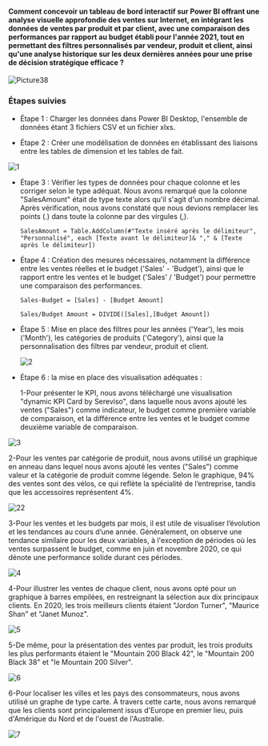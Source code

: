 
#### Comment concevoir un tableau de bord interactif sur Power BI offrant une analyse visuelle approfondie des ventes sur Internet, en intégrant les données de ventes par produit et par client, avec une comparaison des performances par rapport au budget établi pour l'année 2021, tout en permettant des filtres personnalisés par vendeur, produit et client, ainsi qu'une analyse historique sur les deux dernières années pour une prise de décision stratégique efficace ?
![Picture38](https://github.com/Ayoub-Briguiche/my_projects_Data/assets/159647559/9353186f-bcd3-41f6-b98d-e9f9cc737588)

### Étapes suivies

- Étape 1 : Charger les données dans Power BI Desktop, l'ensemble de données étant 3 fichiers CSV et un fichier xlxs.

- Étape 2 : Créer une modélisation de données en établissant des liaisons entre les tables de dimension et les tables de fait.

![1](https://github.com/Ayoub-Briguiche/my_projects_Data/assets/159647559/ce2b2200-8e8b-4aa5-97a9-62d956dbb641)



- Étape 3 : Vérifier les types de données pour chaque colonne et les corriger selon le type adéquat. Nous avons remarqué que la colonne "SalesAmount" était de type texte alors qu'il s'agit d'un nombre décimal. Après vérification, nous avons constaté que nous devions remplacer les points (.) dans toute la colonne par des virgules (,).
          
      SalesAmount = Table.AddColumn(#"Texte inséré après le délimiteur", "Personnalisé", each [Texte avant le délimiteur]& "," & [Texte après le délimiteur])

- Étape 4 : Création des mesures nécessaires, notamment la différence entre les ventes réelles et le budget ('Sales' - 'Budget'), ainsi que le rapport entre les ventes et le budget ('Sales' / 'Budget') pour permettre une comparaison des performances.
      
      Sales-Budget = [Sales] - [Budget Amount]

      Sales/Budget Amount = DIVIDE([Sales],[Budget Amount])


- Étape 5 : Mise en place des filtres pour les années ('Year'), les mois ('Month'), les catégories de produits ('Category'), ainsi que la personnalisation des filtres par vendeur, produit et client.

    ![2](https://github.com/Ayoub-Briguiche/my_projects_Data/assets/159647559/2eabf40c-f97c-4962-b3b9-81fa7583a4b1)





- Étape  6 : la mise en place des visualisation adéquates :
    
  1-Pour présenter le KPI, nous avons téléchargé une visualisation "dynamic KPI Card by Sereviso", dans laquelle nous avons ajouté les ventes ("Sales") comme indicateur, le budget comme première variable de comparaison, et la différence entre les ventes et le budget comme deuxième variable de comparaison.

![3](https://github.com/Ayoub-Briguiche/my_projects_Data/assets/159647559/e6a3812a-de91-4b16-83f4-52d854a8b0ef)



   2-Pour les ventes par catégorie de produit, nous avons utilisé un graphique en anneau dans lequel nous avons ajouté les ventes ("Sales") comme valeur et la catégorie de produit comme légende. Selon le graphique, 94% des ventes sont des vélos, ce qui reflète la spécialité de l’entreprise, tandis que les accessoires représentent 4%.

 ![22](https://github.com/Ayoub-Briguiche/my_projects_Data/assets/159647559/c84670a5-e8f6-42bb-8724-66bd6f8c7207)


  
  3-Pour les ventes et les budgets par mois, il est utile de visualiser l’évolution et les tendances au cours d’une année. Généralement, on observe une tendance similaire pour les deux variables, à l'exception de périodes où les ventes surpassent le budget, comme en juin et novembre 2020, ce qui dénote une performance solide durant ces périodes.

![4](https://github.com/Ayoub-Briguiche/my_projects_Data/assets/159647559/5b0ba5ac-b6e3-44e4-b0f5-3811e45a1441)



  4-Pour illustrer les ventes de chaque client, nous avons opté pour un graphique à barres empilées, en restreignant la sélection aux dix principaux clients. En 2020, les trois meilleurs clients étaient "Jordon Turner", "Maurice Shan" et "Janet Munoz".

  ![5](https://github.com/Ayoub-Briguiche/my_projects_Data/assets/159647559/7c33ae03-3cca-49e3-a53c-c4d7e329bc45)


  5-De même, pour la présentation des ventes par produit, les trois produits les plus performants étaient le "Mountain 200 Black 42", le "Mountain 200 Black 38" et "le Mountain 200 Silver".

![6](https://github.com/Ayoub-Briguiche/my_projects_Data/assets/159647559/98cb4362-dd00-41b3-b0dd-958a2aa2670c)


  
  6-Pour localiser les villes et les pays des consommateurs, nous avons utilisé un graphe de type carte. À travers cette carte, nous avons remarqué que les clients sont principalement issus d'Europe en premier lieu, puis d'Amérique du Nord et de l'ouest de l'Australie.

![7](https://github.com/Ayoub-Briguiche/my_projects_Data/assets/159647559/dc50896d-05b2-45ea-ad4c-e222b0eb2299)
